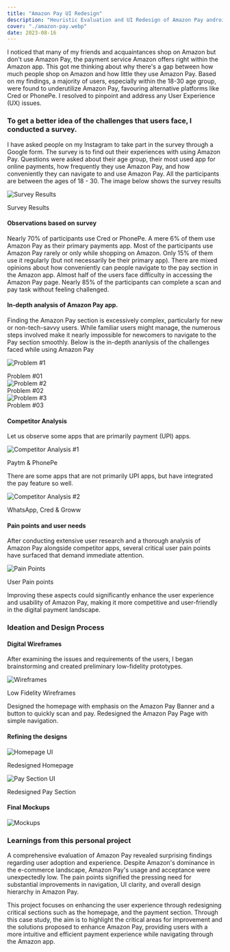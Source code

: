 ```yaml
---
title: "Amazon Pay UI Redesign"
description: "Heuristic Evaluation and UI Redesign of Amazon Pay android application to find out why very few people use Amazon Pay in India."
cover: "./amazon-pay.webp"
date: 2023-08-16
---
```


<div class='max-w-screen-sm mx-auto'>

I noticed that many of my friends and acquaintances shop on Amazon but don't use Amazon Pay, the payment service Amazon offers right within the Amazon app. This got me thinking about why there's a gap between how much people shop on Amazon and how little they use Amazon Pay. Based on my findings, a majority of users, especially within the 18-30 age group, were found to underutilize Amazon Pay, favouring alternative platforms like Cred or PhonePe. I resolved to pinpoint and address any User Experience (UX) issues.


### To get a better idea of the challenges that users face, I conducted a survey.

I have asked people on my Instagram to take part in the survey through a Google form. The survey is to find out their experiences with using Amazon Pay. Questions were asked about their age group, their most used app for online payments, how frequently they use Amazon Pay, and how conveniently they can navigate to and use Amazon Pay. All the participants are between the ages of 18 - 30. The image below shows the survey results

</div>

![Survey Results](Survey.webp)<div class="text-center text-sm">Survey Results</div>

<div class='max-w-screen-sm mx-auto'>

#### Observations based on survey
Nearly 70% of participants use Cred or PhonePe. A mere 6% of them use Amazon Pay as their primary payments app. Most of the participants use Amazon Pay rarely or only while shopping on Amazon. Only 15% of them use it regularly (but not necessarily be their primary app). There are mixed opinions about how conveniently can people navigate to the pay section in the Amazon app. Almost half of the users face difficulty in accessing the Amazon Pay page. Nearly 85% of the participants can complete a scan and pay task without feeling challenged.


#### In-depth analysis of Amazon Pay app.

Finding the Amazon Pay section is excessively complex, particularly for new or non-tech-savvy users. While familiar users might manage, the numerous steps involved make it nearly impossible for newcomers to navigate to the Pay section smoothly. Below is the in-depth ananlysis of the challenges faced while using Amazon Pay

</div>

<div class='max-w-screen-lg mx-auto'>

![Problem #1](Problem1.webp)<div class="text-center text-sm">Problem #01</div>
![Problem #2](Problem2.webp)<div class="text-center text-sm">Problem #02</div>
![Problem #3](Problem3.webp) <div class="text-center text-sm">Problem #03</div>

</div>

<div class='max-w-screen-sm mx-auto'>

#### Competitor Analysis

Let us observe some apps that are primarily payment (UPI) apps.

![Competitor Analysis #1](Competitor1.webp)<div class="text-center text-sm">Paytm & PhonePe</div>

There are some apps that are not primarily UPI apps, but have integrated the pay feature so well.

![Competitor Analysis #2](Competitor2.webp)<div class="text-center text-sm">WhatsApp, Cred & Groww</div>


#### Pain points and user needs
After conducting extensive user research and a thorough analysis of Amazon Pay alongside competitor apps, several critical user pain points have surfaced that demand immediate attention.

![Pain Points](pain-points.webp)<div class="text-center text-sm">User Pain points</div>

Improving these aspects could significantly enhance the user experience and usability of Amazon Pay, making it more competitive and user-friendly in the digital payment landscape.


### Ideation and Design Process

#### Digital Wireframes
After examining the issues and requirements of the users, I began brainstorming and created preliminary low-fidelity prototypes.
</div>

![Wireframes](lo-fi-wfs.webp)<div class="text-center text-sm">Low Fidelity Wireframes</div>

<div class='max-w-screen-sm mx-auto'>

Designed the homepage with emphasis on the Amazon Pay Banner and a button to quickly scan and pay. Redesigned the Amazon Pay Page with simple navigation.

#### Refining  the designs
</div>

![Homepage UI](Prototype_Homepage.webp)<div class="text-center text-sm">Redesigned Homepage</div>

![Pay Section UI](Prototype_AmazonPay.webp)<div class="text-center text-sm">Redesigned Pay Section</div>

<div class="max-w-screen-sm mx-auto">

#### Final Mockups </div>
![Mockups](UI.webp)

<div class="max-w-screen-sm mx-auto">

### Learnings from this personal project

A comprehensive evaluation of Amazon Pay revealed surprising findings regarding user adoption and experience. Despite Amazon's dominance in the e-commerce landscape, Amazon Pay's usage and acceptance were unexpectedly low. The pain points signified the pressing need for substantial improvements in navigation, UI clarity, and overall design hierarchy in Amazon Pay.

This project focuses on enhancing the user experience through redesigning critical sections such as the homepage, and the payment section. Through this case study, the aim is to highlight the critical areas for improvement and the solutions proposed to enhance Amazon Pay, providing users with a more intuitive and efficient payment experience while navigating through the Amazon app.
</div>